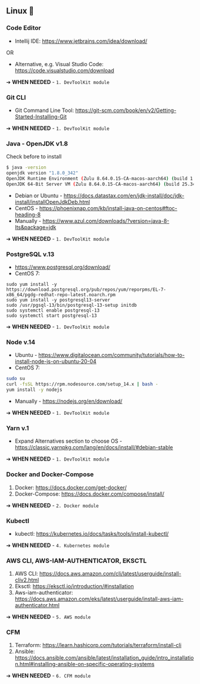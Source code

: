 ## Linux 🐧
### Code Editor
- Intellij IDE: https://www.jetbrains.com/idea/download/

OR

- Alternative, e.g. Visual Studio Code: https://code.visualstudio.com/download

➔ **WHEN NEEDED** - `1. DevToolKit module`

### Git CLI
- Git Command Line Tool: https://git-scm.com/book/en/v2/Getting-Started-Installing-Git

➔ **WHEN NEEDED** - `1. DevToolKit module`

### Java - OpenJDK v1.8
Check before to install
```bash
$ java -version
openjdk version "1.8.0_342"
OpenJDK Runtime Environment (Zulu 8.64.0.15-CA-macos-aarch64) (build 1.8.0_342-b07)
OpenJDK 64-Bit Server VM (Zulu 8.64.0.15-CA-macos-aarch64) (build 25.342-b07, mixed mode)
```

- Debian or Ubuntu - https://docs.datastax.com/en/jdk-install/doc/jdk-install/installOpenJdkDeb.html
- CentOS - https://phoenixnap.com/kb/install-java-on-centos#ftoc-heading-8
- Manually - https://www.azul.com/downloads/?version=java-8-lts&package=jdk

➔ **WHEN NEEDED** - `1. DevToolKit module`

### PostgreSQL v.13
- https://www.postgresql.org/download/
- CentOS 7:
```
sudo yum install -y https://download.postgresql.org/pub/repos/yum/reporpms/EL-7-x86_64/pgdg-redhat-repo-latest.noarch.rpm
sudo yum install -y postgresql13-server
sudo /usr/pgsql-13/bin/postgresql-13-setup initdb
sudo systemctl enable postgresql-13
sudo systemctl start postgresql-13
```

➔ **WHEN NEEDED** - `1. DevToolKit module`

### Node v.14
- Ubuntu - https://www.digitalocean.com/community/tutorials/how-to-install-node-js-on-ubuntu-20-04
- CentOS 7:
```bash
sudo su
curl -fsSL https://rpm.nodesource.com/setup_14.x | bash -
yum install -y nodejs
```
- Manually - https://nodejs.org/en/download/

➔ **WHEN NEEDED** - `1. DevToolKit module`

### Yarn v.1
- Expand Alternatives section to choose OS - https://classic.yarnpkg.com/lang/en/docs/install/#debian-stable

➔ **WHEN NEEDED** - `1. DevToolKit module`

### Docker and Docker-Compose
1. Docker: https://docs.docker.com/get-docker/
2. Docker-Compose: https://docs.docker.com/compose/install/

➔ **WHEN NEEDED** - `2. Docker module`

### Kubectl
- kubectl: https://kubernetes.io/docs/tasks/tools/install-kubectl/

➔ **WHEN NEEDED** - `4. Kubernetes module`

### AWS CLI, AWS-IAM-AUTHENTICATOR, EKSCTL
1. AWS CLI: https://docs.aws.amazon.com/cli/latest/userguide/install-cliv2.html
2. Eksctl: https://eksctl.io/introduction/#installation
3. Aws-iam-authenticator: https://docs.aws.amazon.com/eks/latest/userguide/install-aws-iam-authenticator.html

➔ **WHEN NEEDED** - `5. AWS module`

### CFM
1. Terraform: https://learn.hashicorp.com/tutorials/terraform/install-cli
2. Ansible: https://docs.ansible.com/ansible/latest/installation_guide/intro_installation.html#installing-ansible-on-specific-operating-systems

➔ **WHEN NEEDED** - `6. CFM module`
